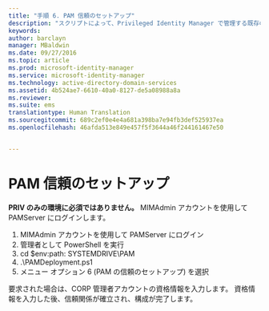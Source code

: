 ```yaml
---
title: "手順 6. PAM 信頼のセットアップ"
description: "スクリプトによって、Privileged Identity Manager で管理する既存の ID または新規の ID を使用して CORP ドメインを準備する"
keywords: 
author: barclayn
manager: MBaldwin
ms.date: 09/27/2016
ms.topic: article
ms.prod: microsoft-identity-manager
ms.service: microsoft-identity-manager
ms.technology: active-directory-domain-services
ms.assetid: 4b524ae7-6610-40a0-8127-de5a08988a8a
ms.reviewer: 
ms.suite: ems
translationtype: Human Translation
ms.sourcegitcommit: 689c2ef0e4e4a681a398ba7e94fb3def525937ea
ms.openlocfilehash: 46afda513e849e457f5f3644a46f244161467e50


---
```


# PAM 信頼のセットアップ

**PRIV のみの環境に必須ではありません。** MIMAdmin アカウントを使用して PAMServer にログインします。

1. MIMAdmin アカウントを使用して PAMServer にログイン
2. 管理者として PowerShell を実行
3. cd $env:path: SYSTEMDRIVE\PAM
4. .\PAMDeployment.ps1
5. メニュー オプション 6 (PAM の信頼のセットアップ) を選択

  要求された場合は、CORP 管理者アカウントの資格情報を入力します。 資格情報を入力した後、信頼関係が確立され、構成が完了します。



<!--HONumber=Sep16_HO4-->



